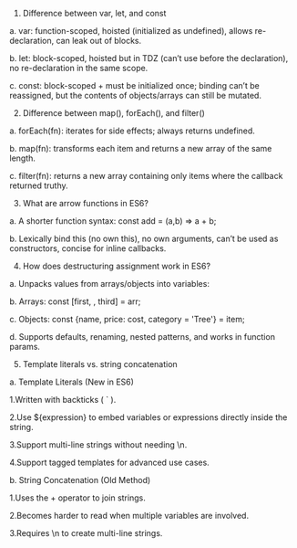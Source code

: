  

 1. Difference between var, let, and const

a. var: function-scoped, hoisted (initialized as undefined), allows re-declaration, can leak out of blocks.

b. let: block-scoped, hoisted but in TDZ (can’t use before the declaration), no re-declaration in the same scope.

c. const: block-scoped + must be initialized once; binding can’t be reassigned, but the contents of objects/arrays can still be mutated.


2. Difference between map(), forEach(), and filter()

a. forEach(fn): iterates for side effects; always returns undefined.

b. map(fn): transforms each item and returns a new array of the same length.

c. filter(fn): returns a new array containing only items where the callback returned truthy.


3. What are arrow functions in ES6?

a. A shorter function syntax: const add = (a,b) => a + b;

b. Lexically bind this (no own this), no own arguments, can’t be used as constructors, concise for inline callbacks.


4. How does destructuring assignment work in ES6?

a. Unpacks values from arrays/objects into variables:

b. Arrays: const [first, , third] = arr;

c. Objects: const {name, price: cost, category = 'Tree'} = item;

d. Supports defaults, renaming, nested patterns, and works in function params.


5. Template literals vs. string concatenation

a. Template Literals (New in ES6)

1.Written with backticks ( ` ).

2.Use ${expression} to embed variables or expressions directly inside the string.

3.Support multi-line strings without needing \n.

4.Support tagged templates for advanced use cases.


b. String Concatenation (Old Method)

1.Uses the + operator to join strings.

2.Becomes harder to read when multiple variables are involved.

3.Requires \n to create multi-line strings.